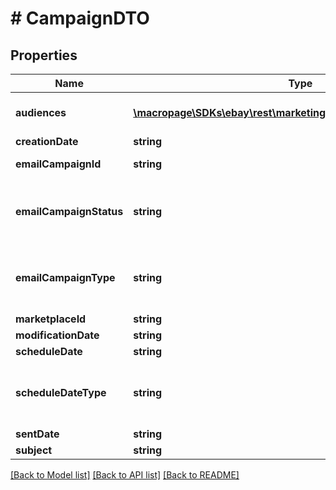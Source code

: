 # # CampaignDTO

## Properties

Name | Type | Description | Notes
------------ | ------------- | ------------- | -------------
**audiences** | [**\macropage\SDKs\ebay\rest\marketing\Model\CampaignAudience[]**](CampaignAudience.md) | The audiences that the email campaign is being sent to. See &lt;a href&#x3D;\&quot;/api-docs/sell/marketing/types/api:AudienceTypeEnum\&quot;&gt;AudienceTypeEnum&lt;/a&gt; for a list of audience types. | [optional]
**creationDate** | **string** | The date and time that the email campaign was created, given in UTC format. | [optional]
**emailCampaignId** | **string** | The unique eBay identifier for the email campaign assigned automatically when the email campaign is created. | [optional]
**emailCampaignStatus** | **string** | The email campaign status. See &lt;a href&#x3D;\&quot;/api-docs/sell/marketing/types/api:EmailCampaignStatusEnum\&quot;&gt;EmailCampaignStatusEnum&lt;/a&gt; for information on statuses. For implementation help, refer to &lt;a href&#x3D;&#39;https://developer.ebay.com/api-docs/sell/marketing/types/api:EmailCampaignStatusEnum&#39;&gt;eBay API documentation&lt;/a&gt; | [optional]
**emailCampaignType** | **string** | The email campaign type. See &lt;a href&#x3D;\&quot;/api-docs/sell/marketing/types/api:CampaignTypeEnum\&quot;&gt;CampaignTypeEnum&lt;/a&gt; for definitions of email campaign types. For implementation help, refer to &lt;a href&#x3D;&#39;https://developer.ebay.com/api-docs/sell/marketing/types/api:CampaignTypeEnum&#39;&gt;eBay API documentation&lt;/a&gt; | [optional]
**marketplaceId** | **string** | The eBay marketplace where the email campaign is active. | [optional]
**modificationDate** | **string** | The date and time the email campaign was last modified, given in UTC format. | [optional]
**scheduleDate** | **string** | The date and time that the email campaign newsletter is scheduled to send, given in UTC format. | [optional]
**scheduleDateType** | **string** | The schedule type used for sending the email campaign. See &lt;a href&#x3D;\&quot;/api-docs/sell/marketing/types/api:ScheduleDateTypeEnum\&quot;&gt;ScheduleDateTypeEnum&lt;/a&gt; for available schedule types. For implementation help, refer to &lt;a href&#x3D;&#39;https://developer.ebay.com/api-docs/sell/marketing/types/api:ScheduleDateTypeEnum&#39;&gt;eBay API documentation&lt;/a&gt; | [optional]
**sentDate** | **string** | The date and time that the email campaign was last sent, given in UTC format. | [optional]
**subject** | **string** | The email campaign subject line.. | [optional]

[[Back to Model list]](../../README.md#models) [[Back to API list]](../../README.md#endpoints) [[Back to README]](../../README.md)
